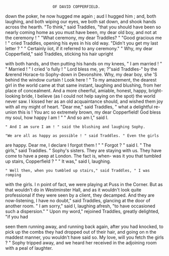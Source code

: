                          OF DAVID COPPERFIELD.

  down the poker, he now hugged me again ; aud I hugged him ; and, both
  laughing, and both wiping our eyes, we both sat down, and shook hands
 across the hearth.
     "To think," said Traddles, "that you should have been so nearly
  coming home as you must have been, my dear old boy, and not at the
  ceremony ! "
     "What ceremony, my dear Traddles? "
     "Good gracious me ! " cried Traddles, opening his eyes in his old way.
  "Didn't you get my last letter ? "
     " Certainly iiot, if it referred to any ceremony."
     " Why, my dear Copperfield," said Traddles, sticking his hair upright

 with both hands, and then putting his hands on my knees, " I am
 married ! "
    " Married ! " I cried 'o fully !
    " Lord bless me, ye; ?"said Traddles-" by the &rerend Horace-to
 Sophy-down in Devonshire. Why, my dear boy, she 'S behind the
 window curtain ! Look here ! "
    To my amazement, the dearest girl in the world came at that same
 instant, laughing and blushing, from her place of concealment. And a
 more cheerful, amiable, honest, happy, bright-looking bride, I believe (as
I could not help saying on the spot) the world never saw. I kissed her
as an old acquaintance should, and wished them joy with all my might of
heart.
    "Dear me," said Traddles, " what a delightful re-union this is ! You
arc so extremely brown, my dear Copperfield! God bless my soul, how
happy I am ! "
    " And so am I," said I.

    " And I am sure I am ! " said the blushing and laughing Sophy.

    "We are all as happy as possible ! " said Traddles. " Even the girls
are happy. Dear me, I declare I forgot them ! "
    " Forgot ? " said I.
    " The girls," said Traddles.       " Sophy's sisters. They are staying with
us. They have come to have a peep at London. The fact is, when-
was it you that tumbled up stairs, Copperfield ? "
    " It was," said I, laughing.

    " Well then, when you tumbled up stairs," said Traddles, " I was romping

with the girls. I n point of fact, we were playing at Puss in the Corner.
But as that wouldn't do in Westminster Hall, and as it wouldn't look
quite professional if they were seen by a client, they decamped. And they
are now-listening, I have no doubt," said Traddles, glancing at the door
of another room.
    " I am sorry," said I, laughing afresh, "to have occasioned such a
dispersion."
    " Upon my word," rejoined Traddles, greatly delighted, "if you had

seen them running away, and running back again, after you had knocked,
to pick up the combs they had dropped out of their hair, and going on n
the maddest manner, you wouldn't have said so. My love, will you fetch
the girls ? "
    Sophy tripped away, and we heard her received in the adjoining room
with a peal of laughter.
